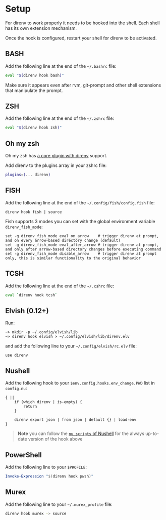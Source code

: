 # Setup

For direnv to work properly it needs to be hooked into the shell. Each shell
has its own extension mechanism.

Once the hook is configured, restart your shell for direnv to be activated.

## BASH

Add the following line at the end of the `~/.bashrc` file:

```sh
eval "$(direnv hook bash)"
```

Make sure it appears even after rvm, git-prompt and other shell extensions
that manipulate the prompt.

## ZSH

Add the following line at the end of the `~/.zshrc` file:

```sh
eval "$(direnv hook zsh)"
```

## Oh my zsh

Oh my zsh has [a core plugin with direnv](https://github.com/ohmyzsh/ohmyzsh/tree/master/plugins/direnv) support.

Add direnv to the plugins array in your zshrc file:

```sh
plugins=(... direnv)
```

## FISH

Add the following line at the end of the `~/.config/fish/config.fish` file:

```fish
direnv hook fish | source
```

Fish supports 3 modes you can set with the global environment variable `direnv_fish_mode`:

```fish
set -g direnv_fish_mode eval_on_arrow    # trigger direnv at prompt, and on every arrow-based directory change (default)
set -g direnv_fish_mode eval_after_arrow # trigger direnv at prompt, and only after arrow-based directory changes before executing command
set -g direnv_fish_mode disable_arrow    # trigger direnv at prompt only, this is similar functionality to the original behavior
```

## TCSH

Add the following line at the end of the `~/.cshrc` file:

```sh
eval `direnv hook tcsh`
```

## Elvish (0.12+)

Run:

```
~> mkdir -p ~/.config/elvish/lib
~> direnv hook elvish > ~/.config/elvish/lib/direnv.elv
```

and add the following line to your `~/.config/elvish/rc.elv` file:

```
use direnv
```

## Nushell

Add the following hook to your `$env.config.hooks.env_change.PWD` list in `config.nu`:
```nushell
{ ||
    if (which direnv | is-empty) {
        return
    }

    direnv export json | from json | default {} | load-env
}
```

> **Note**
> you can follow the [`nu_scripts` of Nushell](https://github.com/nushell/nu_scripts/blob/main/nu-hooks/nu-hooks/direnv/config.nu)
> for the always up-to-date version of the hook above

## PowerShell

Add the following line to your `$PROFILE`:

```powershell
Invoke-Expression "$(direnv hook pwsh)"
```

## Murex

Add the following line to your `~/.murex_profile` file:

```sh
direnv hook murex -> source
```
